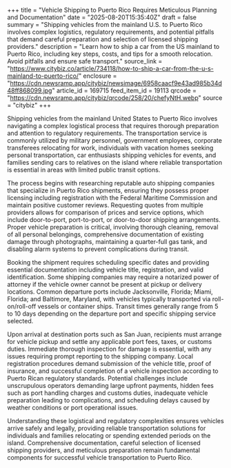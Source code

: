 +++
title = "Vehicle Shipping to Puerto Rico Requires Meticulous Planning and Documentation"
date = "2025-08-20T15:35:40Z"
draft = false
summary = "Shipping vehicles from the mainland U.S. to Puerto Rico involves complex logistics, regulatory requirements, and potential pitfalls that demand careful preparation and selection of licensed shipping providers."
description = "Learn how to ship a car from the US mainland to Puerto Rico, including key steps, costs, and tips for a smooth relocation. Avoid pitfalls and ensure safe transport."
source_link = "https://www.citybiz.co/article/734118/how-to-ship-a-car-from-the-u-s-mainland-to-puerto-rico/"
enclosure = "https://cdn.newsramp.app/citybiz/newsimage/6958caacf9e43ad985b34d48ff868099.jpg"
article_id = 169715
feed_item_id = 19113
qrcode = "https://cdn.newsramp.app/citybiz/qrcode/258/20/chefyNtH.webp"
source = "citybiz"
+++

<p>Shipping vehicles from the mainland United States to Puerto Rico involves navigating a complex logistical process that requires thorough preparation and attention to regulatory requirements. The transportation service is commonly utilized by military personnel, government employees, corporate transferees relocating for work, individuals with vacation homes seeking personal transportation, car enthusiasts shipping vehicles for events, and families sending cars to relatives on the island where reliable transportation is essential in areas with limited public transit options.</p><p>The process begins with researching reputable auto shipping companies that specialize in Puerto Rico shipments, ensuring they possess proper licensing including registration with the Federal Maritime Commission and maintain positive customer reviews. Requesting quotes from multiple providers allows for comparison of prices and service options, which include door-to-port, port-to-port, or door-to-door shipping arrangements. Proper vehicle preparation is critical, involving thorough cleaning, removal of all personal belongings, comprehensive documentation of existing damage through photographs, maintaining a quarter-full gas tank, and disabling alarm systems to prevent complications during transit.</p><p>Booking the shipment requires scheduling specific dates and providing essential documentation including vehicle title, registration, and valid identification. Some shipping companies may require a notarized power of attorney if the vehicle owner cannot be present at pickup or delivery locations. Common departure ports include Jacksonville, Florida; Miami, Florida; and Baltimore, Maryland, with vehicles typically transported via roll-on/roll-off vessels or container ships. Transit times generally range from 5 to 10 days depending on the departure port and specific shipping service selected.</p><p>Upon arrival at destination ports such as San Juan, recipients must arrange for vehicle pickup and settle any applicable port fees, taxes, or customs duties. Immediate thorough inspection for damage is essential, with any issues requiring prompt reporting to the shipping company. Local registration procedures demand submission of the vehicle title, proof of insurance, and successful completion of a vehicle inspection according to Puerto Rican regulatory standards. Potential challenges include unscrupulous operators demanding large upfront payments, hidden fees such as port handling charges and customs duties, inadequate vehicle preparation leading to complications, and scheduling delays caused by weather conditions or port operational issues.</p><p>Understanding these logistical and regulatory complexities ensures vehicles arrive safely and legally, providing reliable transportation solutions for individuals and families relocating or spending extended periods on the island. Comprehensive documentation, careful selection of licensed shipping providers, and meticulous preparation remain fundamental components for successful vehicle transportation to Puerto Rico.</p>